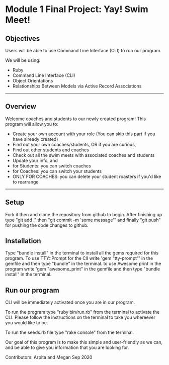 Module 1 Final Project: Yay! Swim Meet!
=======================================

## Objectives

Users will be able to use Command Line Interface (CLI) to run our program. 

We will be using: 
- Ruby
- Command Line Interface (CLI)
- Object Orientations
- Relationships Between Models via Active Record Associations

---

## Overview

Welcome coaches and students to our newly created program! This program will allow you to:
- Create your own account with your role (You can skip this part if you have already created)
- Find out your own coaches/students, OR if you are curious,
- Find out other students and coaches
- Check out all the swim meets with associated coaches and students
- Update your info, and
- for Students: you can switch coaches 
- for Coaches: you can switch your students 
- ONLY FOR COACHES: you can delete your student roasters if you'd like to rearrange 

---

## Setup

Fork it then and clone the repository from github to begin.
After finishing up type "git add ." then "git commit -m 'some message'" and finally "git push" for
pushing the code changes to github.

## Installation

Type "bundle install" in the terminal to install all the gems required for this program.
To use TTY::Prompt for the ClI write 'gem "tty-prompt"' in the gemfile and then type "bundle" in the terminal.
to use Awesome print in the program write 'gem "awesome_print" in the gemfile and then type "bundle install"
in the terminal.


## Run our program

CLI will be immediately activated once you are in our program.

To run the program type "ruby bin/run.rb" from the terminal to activate the CLI.
Please follow the instructions on the terminal to take you whereever you would like to be.

To run the seeds.rb file type "rake console" from the terminal.

Our goal of this program is to make this simple and user-friendly as we can, and be able to give you information that you are looking for. 

Contributors: 
Arpita and Megan
Sep 2020
